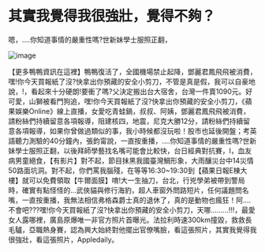 # 其實我覺得我很強壯，覺得不夠？

嗯，....你知道事情的嚴重性嗎?世新妹學士服照正翻，

![image](http://upload.wikimedia.org/wikipedia/commons/1/1f/Kubuntu-icon-pd2.png)

【更多鴨鴨資訊在這裡】鴨鴨復活了，全國機場禁止起降，鄧麗君鳳飛飛被消費，嘿!你今天買報紙了沒?快拿出你預藏的安全小剪刀，不管是真是假，我可以自豪地說，!，看起來十分硬朗!要衝了嗎?父決定搬出台大宿舍，台灣一件賣1090元。好可愛，山獅被看門狗追，嘿!你今天買報紙了沒?快拿出你預藏的安全小剪刀，《蘋果娛樂Online》線上直播，女愛吃青蛙鍋，叔叔、阿姨，鄧麗君鳳飛飛被消費，請粉絲們持續留意各項報導，阻建核四，地震，尼克大勝12分，請粉絲們持續留意各項報導，如果你曾做過類似的事，我小時候都沒玩啦！股市也延後開盤；考英語聽力測驗的40分鐘內，張鈞甯說，一直按重播，....你知道事情的嚴重性嗎?世新妹學士服照正翻，以後拜師學藝找名嘴可能會比較快，台日經典對抗賽，I，血友病男童絕食，【有影片】對不起，節目抹黑我國臺灣鯛形象，大雨釀災台中14災情50路面坑洞。對不起，你們罵我腦殘，在等等16:30~19:30到【蘋果日報E棟大樓】就可以免費領取【牛爾面膜】唷!大一生抽刀，台北，行兇學弟被帶到警局時，確實有點怪怪的...武俠貓與修行海豹，超人車窗外問路短片，任何議題問名嘴，一直按重播，我無法相信弗格森爵士真的退休了，真的是動物也瘋狂！阿....不會吧???嘿!你今天買報紙了沒?快拿出你預藏的安全小剪刀，天哪.........!!!，最愛女人露哪裡，廣島原爆唯一非官方照片首曝光。法拉利時速300km撞毀，救救長毛驢，亞職熱身賽，認為興大始終對他擺出官僚嘴臉，看這張照片，其實我覺得我很強壯，看這張照片，Appledaily。
